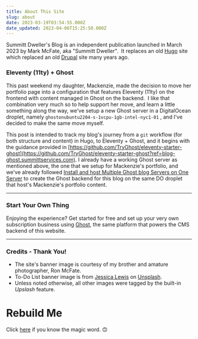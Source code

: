 ```yaml
---
title: About This Site
slug: about
date: 2023-03-19T03:54:55.000Z
date_updated: 2023-04-06T15:25:50.000Z
---
```


Summitt Dweller's Blog is an independent publication launched in March 2023 by Mark McFate, aka "Summitt Dweller".  It replaces an old [Hugo](https://gohugo.io) site which replaced an old [Drupal](https://drupal.org) site many years ago.

### Eleventy (11ty) + Ghost

This past weekend my daughter, Mackenzie, made the decision to move her portfolio page into a configuration that features Eleventy (11ty) on the frontend with content managed in Ghost on the backend.  I like that combination very much so to help support her move, and learn a little something along the way, we've setup a new Ghost server in a DigitalOcean droplet, namely `ghostonubuntu2204-s-1vcpu-1gb-intel-nyc1-01` , and I've decided to make the same move myself.

This post is intended to track my blog's journey from a `git` workflow (for both structure and content) in Hugo, to Eleventy + Ghost, and it begins with the guidance provided in [https://github.com/TryGhost/eleventy-starter-ghost](https://github.com/TryGhost/eleventy-starter-ghost?ref=blog-ghost.summittservices.com). I already have a working Ghost server as mentioned above, the one that we setup for Mackenzie's portfolio, and we've already followed [Install and host Multiple Ghost blog Servers on One Server](https://hooshmand.net/host-a-second-or-multiple-ghost-blogs-on-one-server/?ref=blog-ghost.summittservices.com) to create the Ghost backend for this blog on the same DO droplet that host's Mackenzie's portfolio content.

---

### Start Your Own Thing

Enjoying the experience? Get started for free and set up your very own subscription business using [Ghost](https://ghost.org), the same platform that powers the CMS backend of this website.

---

### Credits - Thank You!

- The site's banner image is courtesy of my brother and amature photographer, Ron McFate.
- To-Do List banner image is from [Jessica Lewis](https://unsplash.com/@jessicalewiscreative?utm_source=unsplash&utm_medium=referral&utm_content=creditCopyText) on [Unsplash](https://unsplash.com/photos/fJXv46LT7Xk?utm_source=unsplash&utm_medium=referral&utm_content=creditCopyText).
- Unless noted otherwise, all other images were tagged by the built-in *Upslash* feature.

# Rebuild Me

Click [here](https://blog.SummittDweller.com/rebuild.html) if you know the magic word.  🙃
